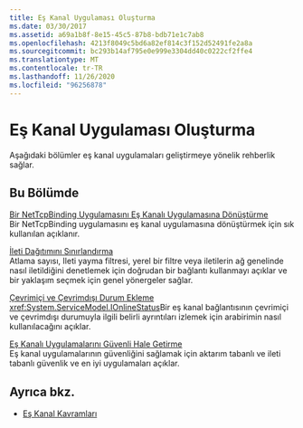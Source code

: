 ```yaml
---
title: Eş Kanal Uygulaması Oluşturma
ms.date: 03/30/2017
ms.assetid: a69a1b8f-8e15-45c5-87b8-bdb71e1c7ab8
ms.openlocfilehash: 4213f8049c5bd6a82ef814c3f152d52491fe2a8a
ms.sourcegitcommit: bc293b14af795e0e999e3304dd40c0222cf2ffe4
ms.translationtype: MT
ms.contentlocale: tr-TR
ms.lasthandoff: 11/26/2020
ms.locfileid: "96256878"
---
```

# <a name="building-a-peer-channel-application"></a>Eş Kanal Uygulaması Oluşturma

Aşağıdaki bölümler eş kanal uygulamaları geliştirmeye yönelik rehberlik sağlar.  
  
## <a name="in-this-section"></a>Bu Bölümde  

 [Bir NetTcpBinding Uygulamasını Eş Kanalı Uygulamasına Dönüştürme](converting-a-nettcpbinding-application-to-a-peer-channel-application.md)  
 Bir NetTcpBinding uygulamasını eş kanal uygulamasına dönüştürmek için sık kullanılan açıklanır.  
  
 [İleti Dağıtımını Sınırlandırma](limiting-message-distribution.md)  
 Atlama sayısı, Ileti yayma filtresi, yerel bir filtre veya iletilerin ağ genelinde nasıl iletildiğini denetlemek için doğrudan bir bağlantı kullanmayı açıklar ve bir yaklaşım seçmek için genel yönergeler sağlar.  
  
 [Çevrimiçi ve Çevrimdışı Durum Ekleme](adding-online-and-offline-status.md)  
 <xref:System.ServiceModel.IOnlineStatus>Bir eş kanal bağlantısının çevrimiçi ve çevrimdışı durumuyla ilgili belirli ayrıntıları izlemek için arabirimin nasıl kullanılacağını açıklar.  
  
 [Eş Kanalı Uygulamalarını Güvenli Hale Getirme](securing-peer-channel-applications.md)  
 Eş kanal uygulamalarının güvenliğini sağlamak için aktarım tabanlı ve ileti tabanlı güvenlik ve en iyi uygulamaları açıklar.  
  
## <a name="see-also"></a>Ayrıca bkz.

- [Eş Kanal Kavramları](peer-channel-concepts.md)
